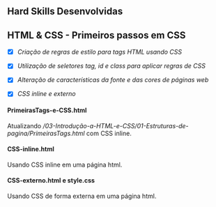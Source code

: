 ## Hard Skills Desenvolvidas

## HTML & CSS - Primeiros passos em CSS

- [X] _Criação de regras de estilo para tags HTML usando CSS_
- [X] _Utilização de seletores tag, id e class para aplicar regras de CSS_
- [X] _Alteração de características da fonte e das cores de páginas web_
- [X] _CSS inline e externo_



#### PrimeirasTags-e-CSS.html
Atualizando _/03-Introdução-a-HTML-e-CSS/01-Estruturas-de-pagina/PrimeirasTags.html_ com CSS inline.

#### CSS-inline.html
Usando CSS inline em uma página html.

#### CSS-externo.html e style.css
Usando CSS de forma externa em uma página html.
